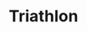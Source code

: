 ---
layout: category
title: Triathlon
description: Posts about triathlon training, racing, and experiences
--- 